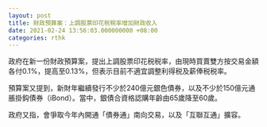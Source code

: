```yaml
---
layout: post
title: 財政預算案：上調股票印花税稅率增加財政收入
date: 2021-02-24 13:56:03.000000000 +08:00
categories: rthk
---
```


政府在新一份財政預算案，提出上調股票印花税税率，由現時買賣雙方按交易金額各付0.1%，提高至0.13%，但表示目前不適宜調整利得税及薪俸税税率。

預算案又提到，新財年繼續發行不少於240億元銀色債券，以及不少於150億元通脹掛鈎債券（iBond）。當中，銀債合資格認購年齡由65歲降至60歲。

政府又指，會爭取今年內開通「債券通」南向交易，以及「互聯互通」擴容。

